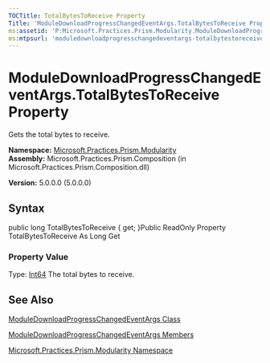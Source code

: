 ```yaml
---
TOCTitle: TotalBytesToReceive Property
Title: 'ModuleDownloadProgressChangedEventArgs.TotalBytesToReceive Property (Microsoft.Practices.Prism.Modularity)'
ms:assetid: 'P:Microsoft.Practices.Prism.Modularity.ModuleDownloadProgressChangedEventArgs.TotalBytesToReceive'
ms:mtpsurl: 'moduledownloadprogresschangedeventargs-totalbytestoreceive-property-mspp-modularity.md'
---
```


# ModuleDownloadProgressChangedEventArgs.TotalBytesToReceive Property

Gets the total bytes to receive.

**Namespace:** [Microsoft.Practices.Prism.Modularity](https://msdn.microsoft.com/library/microsoft.practices.prism.modularity)
**Assembly:** Microsoft.Practices.Prism.Composition (in Microsoft.Practices.Prism.Composition.dll)

**Version:** 5.0.0.0 (5.0.0.0)

## Syntax
public long TotalBytesToReceive { get; }Public ReadOnly Property TotalBytesToReceive As Long Get
### Property Value

Type: [Int64](http://msdn.microsoft.com/en-us/library/6yy583ek)
The total bytes to receive.

## See Also
[ModuleDownloadProgressChangedEventArgs Class](https://msdn.microsoft.com/library/microsoft.practices.prism.modularity.moduledownloadprogresschangedeventargs)

[ModuleDownloadProgressChangedEventArgs Members](https://msdn.microsoft.com/allmembers.t:microsoft.practices.prism.modularity.moduledownloadprogresschangedeventargs)

[Microsoft.Practices.Prism.Modularity Namespace](https://msdn.microsoft.com/library/microsoft.practices.prism.modularity)
